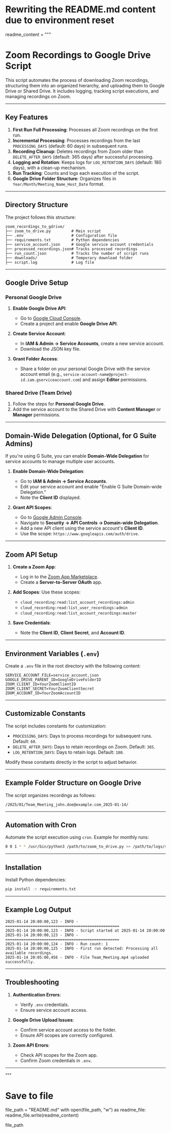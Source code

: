# Rewriting the README.md content due to environment reset

readme_content = """
# Zoom Recordings to Google Drive Script

This script automates the process of downloading Zoom recordings, structuring them into an organized hierarchy, and uploading them to Google Drive or Shared Drive. It includes logging, tracking script executions, and managing recordings on Zoom.

---

## Key Features

1. **First Run Full Processing**: Processes all Zoom recordings on the first run.
2. **Incremental Processing**: Processes recordings from the last `PROCESSING_DAYS` (default: 60 days) in subsequent runs.
3. **Recording Cleanup**: Deletes recordings from Zoom older than `DELETE_AFTER_DAYS` (default: 365 days) after successful processing.
4. **Logging and Rotation**: Keeps logs for `LOG_RETENTION_DAYS` (default: 180 days), with a clean-up mechanism.
5. **Run Tracking**: Counts and logs each execution of the script.
6. **Google Drive Folder Structure**: Organizes files in `Year/Month/Meeting_Name_Host_Date` format.

---

## Directory Structure

The project follows this structure:

```
zoom_recordings_to_gdrive/
├── zoom_to_drive.py         # Main script
├── .env                     # Configuration file
├── requirements.txt         # Python dependencies
├── service_account.json     # Google service account credentials
├── processed_recordings.json# Tracks processed recordings
├── run_count.json           # Tracks the number of script runs
├── downloads/               # Temporary download folder
├── script.log               # Log file
```

---

## Google Drive Setup

### Personal Google Drive

1. **Enable Google Drive API**:
   - Go to [Google Cloud Console](https://console.cloud.google.com/).
   - Create a project and enable **Google Drive API**.

2. **Create Service Account**:
   - In **IAM & Admin → Service Accounts**, create a new service account.
   - Download the JSON key file.

3. **Grant Folder Access**:
   - Share a folder on your personal Google Drive with the service account email (e.g., `service-account-name@project-id.iam.gserviceaccount.com`) and assign **Editor** permissions.

### Shared Drive (Team Drive)

1. Follow the steps for **Personal Google Drive**.
2. Add the service account to the Shared Drive with **Content Manager** or **Manager** permissions.

---

## Domain-Wide Delegation (Optional, for G Suite Admins)

If you're using G Suite, you can enable **Domain-Wide Delegation** for service accounts to manage multiple user accounts.

1. **Enable Domain-Wide Delegation**:
   - Go to **IAM & Admin → Service Accounts**.
   - Edit your service account and enable "Enable G Suite Domain-wide Delegation."
   - Note the **Client ID** displayed.

2. **Grant API Scopes**:
   - Go to [Google Admin Console](https://admin.google.com/).
   - Navigate to **Security → API Controls → Domain-wide Delegation**.
   - Add a new API client using the service account's **Client ID**.
   - Use the scope: `https://www.googleapis.com/auth/drive`.

---

## Zoom API Setup

1. **Create a Zoom App**:
   - Log in to the [Zoom App Marketplace](https://marketplace.zoom.us/).
   - Create a **Server-to-Server OAuth** app.

2. **Add Scopes**:
   Use these scopes:
   - `cloud_recording:read:list_account_recordings:admin`
   - `cloud_recording:read:list_user_recordings:admin`
   - `cloud_recording:read:list_account_recordings:master`

3. **Save Credentials**:
   - Note the **Client ID**, **Client Secret**, and **Account ID**.

---

## Environment Variables (`.env`)

Create a `.env` file in the root directory with the following content:

```plaintext
SERVICE_ACCOUNT_FILE=service_account.json
GOOGLE_DRIVE_PARENT_ID=GoogleDriveFolderID
ZOOM_CLIENT_ID=YourZoomClientID
ZOOM_CLIENT_SECRET=YourZoomClientSecret
ZOOM_ACCOUNT_ID=YourZoomAccountID
```

---

## Customizable Constants

The script includes constants for customization:

- `PROCESSING_DAYS`: Days to process recordings for subsequent runs. Default: `60`.
- `DELETE_AFTER_DAYS`: Days to retain recordings on Zoom. Default: `365`.
- `LOG_RETENTION_DAYS`: Days to retain logs. Default: `180`.

Modify these constants directly in the script to adjust behavior.

---

## Example Folder Structure on Google Drive

The script organizes recordings as follows:

```
/2025/01/Team_Meeting_john.doe@example.com_2025-01-14/
```

---

## Automation with Cron

Automate the script execution using `cron`. Example for monthly runs:

```bash
0 0 1 * * /usr/bin/python3 /path/to/zoom_to_drive.py >> /path/to/logs/script.log 2>&1
```

---

## Installation

Install Python dependencies:

```bash
pip install -r requirements.txt
```

---

## Example Log Output

```plaintext
2025-01-14 20:00:00,123 - INFO - ==================================================
2025-01-14 20:00:00,123 - INFO - Script started at 2025-01-14 20:00:00
2025-01-14 20:00:00,123 - INFO - ==================================================
2025-01-14 20:00:00,124 - INFO - Run count: 1
2025-01-14 20:00:00,125 - INFO - First run detected: Processing all available recordings.
2025-01-14 20:05:00,456 - INFO - File Team_Meeting.mp4 uploaded successfully.
```

---

## Troubleshooting

1. **Authentication Errors**:
   - Verify `.env` credentials.
   - Ensure service account access.

2. **Google Drive Upload Issues**:
   - Confirm service account access to the folder.
   - Ensure API scopes are correctly configured.

3. **Zoom API Errors**:
   - Check API scopes for the Zoom app.
   - Confirm Zoom credentials in `.env`.

---

"""

# Save to file
file_path = "README.md"
with open(file_path, "w") as readme_file:
    readme_file.write(readme_content)

file_path
